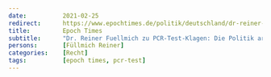 ```yaml
---
date:          2021-02-25
redirect:      https://www.epochtimes.de/politik/deutschland/dr-reiner-fuellmich-zu-pcr-test-klagen-die-politik-arbeitet-mit-allen-moeglichen-taschenspielertricks-a3454126.html
title:         Epoch Times
subtitle:      "Dr. Reiner Fuellmich zu PCR-Test-Klagen: Die Politik arbeitet „mit allen möglichen Taschenspielertricks“"
persons:       [Füllmich Reiner]
categories:    [Recht]
tags:          [epoch times, pcr-test]
---
```

